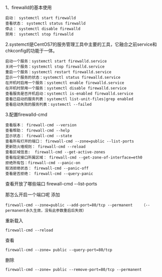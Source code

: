 1、firewalld的基本使用
```
启动： systemctl start firewalld
查看状态： systemctl status firewalld 
停止： systemctl disable firewalld
禁用： systemctl stop firewalld
 ```
2.systemctl是CentOS7的服务管理工具中主要的工具，它融合之前service和chkconfig的功能于一体。
```
启动一个服务：systemctl start firewalld.service
关闭一个服务：systemctl stop firewalld.service
重启一个服务：systemctl restart firewalld.service
显示一个服务的状态：systemctl status firewalld.service
在开机时启用一个服务：systemctl enable firewalld.service
在开机时禁用一个服务：systemctl disable firewalld.service
查看服务是否开机启动：systemctl is-enabled firewalld.service
查看已启动的服务列表：systemctl list-unit-files|grep enabled
查看启动失败的服务列表：systemctl --failed
```
3.配置firewalld-cmd
```
查看版本： firewall-cmd --version
查看帮助： firewall-cmd --help
显示状态： firewall-cmd --state
查看所有打开的端口： firewall-cmd --zone=public --list-ports
更新防火墙规则： firewall-cmd --reload
查看区域信息:  firewall-cmd --get-active-zones
查看指定接口所属区域： firewall-cmd --get-zone-of-interface=eth0
拒绝所有包：firewall-cmd --panic-on
取消拒绝状态： firewall-cmd --panic-off
查看是否拒绝： firewall-cmd --query-panic
```
 查看开放了哪些端口
 firewall-cmd --list-ports
 
那怎么开启一个端口呢
添加
```
firewall-cmd --zone=public --add-port=80/tcp --permanent    （--permanent永久生效，没有此参数重启后失效）
```
重新载入
```
firewall-cmd --reload
```
查看
```
firewall-cmd --zone= public --query-port=80/tcp
```
删除
```
firewall-cmd --zone= public --remove-port=80/tcp --permanent
```
